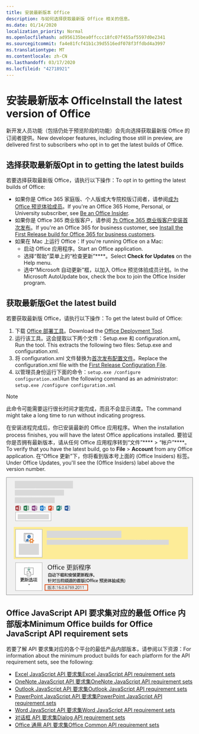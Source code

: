 ```yaml
---
title: 安装最新版本 Office
description: 与如何选择获取最新版 Office 相关的信息。
ms.date: 01/14/2020
localization_priority: Normal
ms.openlocfilehash: ad956135bea0ffccc18fc07f455af5597d0e2341
ms.sourcegitcommit: fa4e81fcf41b1c39d5516edf078f3ffdbd4a3997
ms.translationtype: MT
ms.contentlocale: zh-CN
ms.lasthandoff: 03/17/2020
ms.locfileid: "42718921"
---
```

# <a name="install-the-latest-version-of-office"></a><span data-ttu-id="44735-103">安装最新版本 Office</span><span class="sxs-lookup"><span data-stu-id="44735-103">Install the latest version of Office</span></span>

<span data-ttu-id="44735-104">新开发人员功能（包括仍处于预览阶段的功能）会先向选择获取最新版 Office 的订阅者提供。</span><span class="sxs-lookup"><span data-stu-id="44735-104">New developer features, including those still in preview, are delivered first to subscribers who opt in to get the latest builds of Office.</span></span>

## <a name="opt-in-to-getting-the-latest-builds"></a><span data-ttu-id="44735-105">选择获取最新版</span><span class="sxs-lookup"><span data-stu-id="44735-105">Opt in to getting the latest builds</span></span>

<span data-ttu-id="44735-106">若要选择获取最新版 Office，请执行以下操作：</span><span class="sxs-lookup"><span data-stu-id="44735-106">To opt in to getting the latest builds of Office:</span></span>

- <span data-ttu-id="44735-107">如果你是 Office 365 家庭版、个人版或大专院校版订阅者，请参阅[成为 Office 预览体验成员](https://products.office.com/office-insider)。</span><span class="sxs-lookup"><span data-stu-id="44735-107">If you're an Office 365 Home, Personal, or University subscriber, see [Be an Office Insider](https://products.office.com/office-insider).</span></span>
- <span data-ttu-id="44735-108">如果你是 Office 365 商业版客户，请参阅 [为 Office 365 商业版客户安装首次发布](https://support.office.com/article/Install-the-First-Release-build-for-Office-365-for-business-customers-4dd8ba40-73c0-4468-b778-c7b744d03ead)。</span><span class="sxs-lookup"><span data-stu-id="44735-108">If you're an Office 365 for business customer, see [Install the First Release build for Office 365 for business customers](https://support.office.com/article/Install-the-First-Release-build-for-Office-365-for-business-customers-4dd8ba40-73c0-4468-b778-c7b744d03ead).</span></span>
- <span data-ttu-id="44735-109">如果在 Mac 上运行 Office：</span><span class="sxs-lookup"><span data-stu-id="44735-109">If you're running Office on a Mac:</span></span>
  - <span data-ttu-id="44735-110">启动 Office 应用程序。</span><span class="sxs-lookup"><span data-stu-id="44735-110">Start an Office application.</span></span>
  - <span data-ttu-id="44735-111">选择“帮助”菜单上的“检查更新”\*\*\*\*。</span><span class="sxs-lookup"><span data-stu-id="44735-111">Select **Check for Updates** on the Help menu.</span></span>
  - <span data-ttu-id="44735-112">选中“Microsoft 自动更新”框，以加入 Office 预览体验成员计划。</span><span class="sxs-lookup"><span data-stu-id="44735-112">In the Microsoft AutoUpdate box, check the box to join the Office Insider program.</span></span>

## <a name="get-the-latest-build"></a><span data-ttu-id="44735-113">获取最新版</span><span class="sxs-lookup"><span data-stu-id="44735-113">Get the latest build</span></span>

<span data-ttu-id="44735-114">若要获取最新版 Office，请执行以下操作：</span><span class="sxs-lookup"><span data-stu-id="44735-114">To get the latest build of Office:</span></span>

1. <span data-ttu-id="44735-115">下载 [Office 部署工具](https://www.microsoft.com/download/details.aspx?id=49117)。</span><span class="sxs-lookup"><span data-stu-id="44735-115">Download the [Office Deployment Tool](https://www.microsoft.com/download/details.aspx?id=49117).</span></span>
2. <span data-ttu-id="44735-p101">运行该工具。这会提取以下两个文件：Setup.exe 和 configuration.xml。</span><span class="sxs-lookup"><span data-stu-id="44735-p101">Run the tool. This extracts the following two files: Setup.exe and configuration.xml.</span></span>
3. <span data-ttu-id="44735-118">将 configuration.xml 文件替换为[首次发布配置文件](https://raw.githubusercontent.com/OfficeDev/Office-Add-in-Commands-Samples/master/Tools/FirstReleaseConfig/configuration.xml)。</span><span class="sxs-lookup"><span data-stu-id="44735-118">Replace the configuration.xml file with the [First Release Configuration File](https://raw.githubusercontent.com/OfficeDev/Office-Add-in-Commands-Samples/master/Tools/FirstReleaseConfig/configuration.xml).</span></span>
4. <span data-ttu-id="44735-119">以管理员身份运行下面的命令：`setup.exe /configure configuration.xml`</span><span class="sxs-lookup"><span data-stu-id="44735-119">Run the following command as an administrator:  `setup.exe /configure configuration.xml`</span></span>

> [!NOTE]
> <span data-ttu-id="44735-120">此命令可能需要运行很长时间才能完成，而且不会显示进度。</span><span class="sxs-lookup"><span data-stu-id="44735-120">The command might take a long time to run without indicating progress.</span></span>

<span data-ttu-id="44735-121">在安装进程完成后，你已安装最新的 Office 应用程序。</span><span class="sxs-lookup"><span data-stu-id="44735-121">When the installation process finishes, you will have the latest Office applications installed.</span></span> <span data-ttu-id="44735-122">要验证你是否拥有最新版本，请从任何 Office 应用程序转到“文件”\*\*\*\* > “帐户”\*\*\*\*。</span><span class="sxs-lookup"><span data-stu-id="44735-122">To verify that you have the latest build, go to **File** > **Account** from any Office application.</span></span> <span data-ttu-id="44735-123">在“Office 更新”下，你将看到版本号上面的 (Office Insiders) 标签。</span><span class="sxs-lookup"><span data-stu-id="44735-123">Under Office Updates, you'll see the (Office Insiders) label above the version number.</span></span>

![显示产品信息的屏幕截图（带有 Office Insiders 标签）](../images/office-insiders-label.png)

## <a name="minimum-office-builds-for-office-javascript-api-requirement-sets"></a><span data-ttu-id="44735-125">Office JavaScript API 要求集对应的最低 Office 内部版本</span><span class="sxs-lookup"><span data-stu-id="44735-125">Minimum Office builds for Office JavaScript API requirement sets</span></span>

<span data-ttu-id="44735-126">若要了解 API 要求集对应的各个平台的最低产品内部版本，请参阅以下资源：</span><span class="sxs-lookup"><span data-stu-id="44735-126">For information about the minimum product builds for each platform for the API requirement sets, see the following:</span></span>

- [<span data-ttu-id="44735-127">Excel JavaScript API 要求集</span><span class="sxs-lookup"><span data-stu-id="44735-127">Excel JavaScript API requirement sets</span></span>](../reference/requirement-sets/excel-api-requirement-sets.md)
- [<span data-ttu-id="44735-128">OneNote JavaScript API 要求集</span><span class="sxs-lookup"><span data-stu-id="44735-128">OneNote JavaScript API requirement sets</span></span>](../reference/requirement-sets/onenote-api-requirement-sets.md)
- [<span data-ttu-id="44735-129">Outlook JavaScript API 要求集</span><span class="sxs-lookup"><span data-stu-id="44735-129">Outlook JavaScript API requirement sets</span></span>](../reference/requirement-sets/outlook-api-requirement-sets.md)
- [<span data-ttu-id="44735-130">PowerPoint JavaScript API 要求集</span><span class="sxs-lookup"><span data-stu-id="44735-130">PowerPoint JavaScript API requirement sets</span></span>](../reference/requirement-sets/powerpoint-api-requirement-sets.md)
- [<span data-ttu-id="44735-131">Word JavaScript API 要求集</span><span class="sxs-lookup"><span data-stu-id="44735-131">Word JavaScript API requirement sets</span></span>](../reference/requirement-sets/word-api-requirement-sets.md)
- [<span data-ttu-id="44735-132">对话框 API 要求集</span><span class="sxs-lookup"><span data-stu-id="44735-132">Dialog API requirement sets</span></span>](../reference/requirement-sets/dialog-api-requirement-sets.md)
- [<span data-ttu-id="44735-133">Office 通用 API 要求集</span><span class="sxs-lookup"><span data-stu-id="44735-133">Office Common API requirement sets</span></span>](../reference/requirement-sets/office-add-in-requirement-sets.md)
